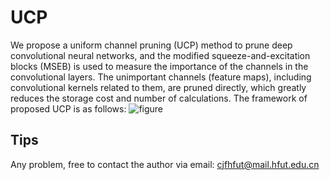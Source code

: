 # UCP
We propose a uniform channel pruning (UCP) method to prune deep convolutional neural networks, and the modified squeeze-and-excitation blocks (MSEB) is used to measure the importance of the channels in the convolutional layers. The unimportant channels (feature maps), including convolutional kernels related to them, are pruned directly, which greatly reduces the storage cost and number of calculations. The framework of proposed UCP is as follows:
![figure](https://github.com/JingfeiChang/UCP-Uniform-Channel-Pruning/blob/master/figure.jpg)
## Tips
Any problem, free to contact the author via email: cjfhfut@mail.hfut.edu.cn

